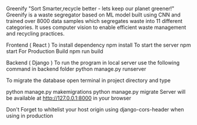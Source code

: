 Greenify
"Sort Smarter,recycle better - lets keep our planet greener!"
Greenify is a waste segregator based on ML model built using CNN and trained over 8000 data samples which segregates waste into 11 different categories. It uses computer vision to enable efficient waste management and recycling practices.

Frontend ( React )
To install dependency
npm install
To start the server
npm start
For Production Build
npm run build

Backend ( Django )
To run the program in local server use the following command in backend folder
python manage.py runserver

To migrate the database open terminal in project directory and type

python manage.py makemigrations
python manage.py migrate
Server will be available at http://127.0.0.1:8000 in your browser

Don't Forget to whitelist your host origin using django-cors-header when using in production
